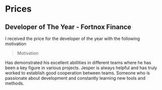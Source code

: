 # Prices

## Developer of The Year - Fortnox Finance

I received the price for the developer of the year with the following motivation

> Motivation

Has demonstrated his excellent abillities in different teams where he has been a key figure in various projects. Jesper
is always helpful and has truly worked to establish good cooperation between teams. Someone who is passionate about
development and constantly learning new tools and methods.